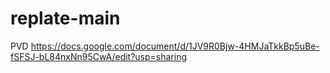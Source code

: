 # replate-main

PVD
https://docs.google.com/document/d/1JV9R0Bjw-4HMJaTkkBp5uBe-fSFSJ-bL84nxNn95CwA/edit?usp=sharing
